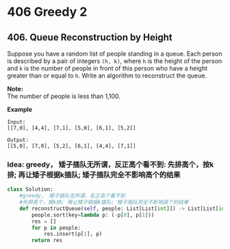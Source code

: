 # 406 Greedy 2

## 406. Queue Reconstruction by Height

Suppose you have a random list of people standing in a queue. Each person is described by a pair of integers `(h, k)`, where `h` is the height of the person and `k` is the number of people in front of this person who have a height greater than or equal to `h`. Write an algorithm to reconstruct the queue.

**Note:**  
The number of people is less than 1,100. 

**Example**

```text
Input:
[[7,0], [4,4], [7,1], [5,0], [6,1], [5,2]]

Output:
[[5,0], [7,0], [5,2], [6,1], [4,4], [7,1]]
```

### Idea: greedy， 矮子插队无所谓，反正高个看不到: 先排高个，按k排; 再让矮子根据k插队; 矮子插队完全不影响高个的结果

```python
class Solution:
    #greedy， 矮子插队无所谓，反正高个看不到
    #先排高个，按k排; 再让矮子根据k插队; 矮子插队完全不影响高个的结果
    def reconstructQueue(self, people: List[List[int]]) -> List[List[int]]:
        people.sort(key=lambda p: (-p[0], p[1]))
        res = []
        for p in people:
            res.insert(p[1], p)
        return res
```

